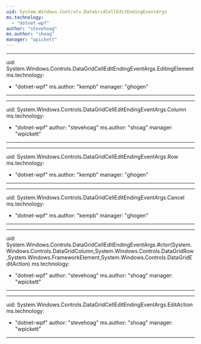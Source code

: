 ```yaml
---
uid: System.Windows.Controls.DataGridCellEditEndingEventArgs
ms.technology: 
  - "dotnet-wpf"
author: "stevehoag"
ms.author: "shoag"
manager: "wpickett"
---
```


---
uid: System.Windows.Controls.DataGridCellEditEndingEventArgs.EditingElement
ms.technology: 
  - "dotnet-wpf"
ms.author: "kempb"
manager: "ghogen"
---

---
uid: System.Windows.Controls.DataGridCellEditEndingEventArgs.Column
ms.technology: 
  - "dotnet-wpf"
author: "stevehoag"
ms.author: "shoag"
manager: "wpickett"
---

---
uid: System.Windows.Controls.DataGridCellEditEndingEventArgs.Row
ms.technology: 
  - "dotnet-wpf"
ms.author: "kempb"
manager: "ghogen"
---

---
uid: System.Windows.Controls.DataGridCellEditEndingEventArgs.Cancel
ms.technology: 
  - "dotnet-wpf"
ms.author: "kempb"
manager: "ghogen"
---

---
uid: System.Windows.Controls.DataGridCellEditEndingEventArgs.#ctor(System.Windows.Controls.DataGridColumn,System.Windows.Controls.DataGridRow,System.Windows.FrameworkElement,System.Windows.Controls.DataGridEditAction)
ms.technology: 
  - "dotnet-wpf"
author: "stevehoag"
ms.author: "shoag"
manager: "wpickett"
---

---
uid: System.Windows.Controls.DataGridCellEditEndingEventArgs.EditAction
ms.technology: 
  - "dotnet-wpf"
author: "stevehoag"
ms.author: "shoag"
manager: "wpickett"
---
